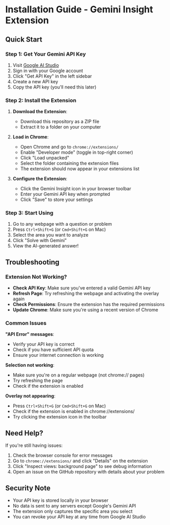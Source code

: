 # Installation Guide - Gemini Insight Extension

## Quick Start

### Step 1: Get Your Gemini API Key

1. Visit [Google AI Studio](https://aistudio.google.com/)
2. Sign in with your Google account
3. Click "Get API Key" in the left sidebar
4. Create a new API key
5. Copy the API key (you'll need this later)

### Step 2: Install the Extension

1. **Download the Extension**:
   - Download this repository as a ZIP file
   - Extract it to a folder on your computer

2. **Load in Chrome**:
   - Open Chrome and go to `chrome://extensions/`
   - Enable "Developer mode" (toggle in top-right corner)
   - Click "Load unpacked"
   - Select the folder containing the extension files
   - The extension should now appear in your extensions list

3. **Configure the Extension**:
   - Click the Gemini Insight icon in your browser toolbar
   - Enter your Gemini API key when prompted
   - Click "Save" to store your settings

### Step 3: Start Using

1. Go to any webpage with a question or problem
2. Press `Ctrl+Shift+G` (or `Cmd+Shift+G` on Mac)
3. Select the area you want to analyze
4. Click "Solve with Gemini"
5. View the AI-generated answer!

## Troubleshooting

### Extension Not Working?

- **Check API Key**: Make sure you've entered a valid Gemini API key
- **Refresh Page**: Try refreshing the webpage and activating the overlay again
- **Check Permissions**: Ensure the extension has the required permissions
- **Update Chrome**: Make sure you're using a recent version of Chrome

### Common Issues

**"API Error" messages**:
- Verify your API key is correct
- Check if you have sufficient API quota
- Ensure your internet connection is working

**Selection not working**:
- Make sure you're on a regular webpage (not chrome:// pages)
- Try refreshing the page
- Check if the extension is enabled

**Overlay not appearing**:
- Press `Ctrl+Shift+G` (or `Cmd+Shift+G` on Mac)
- Check if the extension is enabled in chrome://extensions/
- Try clicking the extension icon in the toolbar

## Need Help?

If you're still having issues:

1. Check the browser console for error messages
2. Go to `chrome://extensions/` and click "Details" on the extension
3. Click "Inspect views: background page" to see debug information
4. Open an issue on the GitHub repository with details about your problem

## Security Note

- Your API key is stored locally in your browser
- No data is sent to any servers except Google's Gemini API
- The extension only captures the specific area you select
- You can revoke your API key at any time from Google AI Studio
